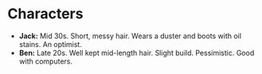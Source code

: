 # Characters

*   **Jack:** Mid 30s. Short, messy hair. Wears a duster and boots with oil stains. An optimist.
*   **Ben:** Late 20s. Well kept mid-length hair. Slight build. Pessimistic. Good with computers.
